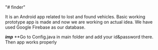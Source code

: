 "# finder" 

It is an Android app related to lost and found vehicles. Basic working
prototype app is made and now we are working on actual idea. We have
used Google Firebase as our database.

*****imp*****
**Go to Config.java in main folder and add your id&password there. Then app works properly
